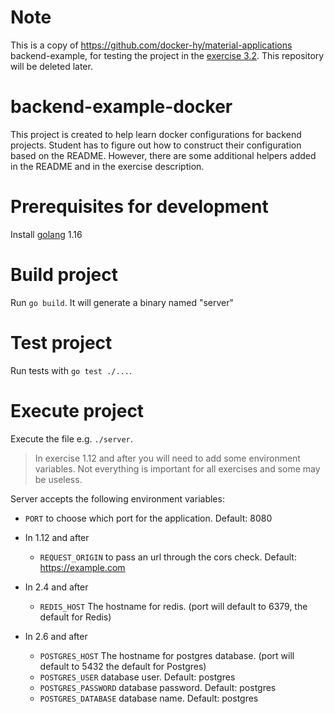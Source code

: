# Note

This is a copy of https://github.com/docker-hy/material-applications backend-example, for testing the project in the [exercise 3.2](https://devopswithdocker.com/part-3/2-deployment-pipelines). This repository will be deleted later.



# backend-example-docker

This project is created to help learn docker configurations for backend projects. Student has to figure out how to construct their configuration based on the README. However, there are some additional helpers added in the README and in the exercise description.

# Prerequisites for development

Install [golang](https://golang.org/doc/install) 1.16

# Build project #

Run `go build`. It will generate a binary named "server"

# Test project #

Run tests with `go test ./...`.

# Execute project #

Execute the file e.g. `./server`.

> In exercise 1.12 and after you will need to add some environment variables. Not everything is important for all exercises and some may be useless.

Server accepts the following environment variables:

- `PORT` to choose which port for the application. Default: 8080

- In 1.12 and after
  - `REQUEST_ORIGIN` to pass an url through the cors check. Default: https://example.com

- In 2.4 and after
  - `REDIS_HOST` The hostname for redis. (port will default to 6379, the default for Redis)

- In 2.6 and after
  - `POSTGRES_HOST` The hostname for postgres database. (port will default to 5432 the default for Postgres)
  - `POSTGRES_USER` database user. Default: postgres
  - `POSTGRES_PASSWORD` database password. Default: postgres
  - `POSTGRES_DATABASE` database name. Default: postgres
